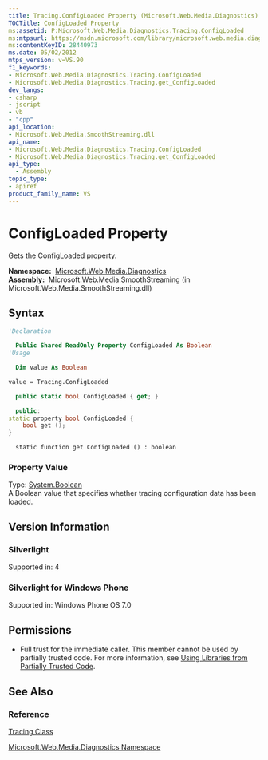 ```yaml
---
title: Tracing.ConfigLoaded Property (Microsoft.Web.Media.Diagnostics)
TOCTitle: ConfigLoaded Property
ms:assetid: P:Microsoft.Web.Media.Diagnostics.Tracing.ConfigLoaded
ms:mtpsurl: https://msdn.microsoft.com/library/microsoft.web.media.diagnostics.tracing.configloaded(v=VS.90)
ms:contentKeyID: 28440973
ms.date: 05/02/2012
mtps_version: v=VS.90
f1_keywords:
- Microsoft.Web.Media.Diagnostics.Tracing.ConfigLoaded
- Microsoft.Web.Media.Diagnostics.Tracing.get_ConfigLoaded
dev_langs:
- csharp
- jscript
- vb
- "cpp"
api_location:
- Microsoft.Web.Media.SmoothStreaming.dll
api_name:
- Microsoft.Web.Media.Diagnostics.Tracing.ConfigLoaded
- Microsoft.Web.Media.Diagnostics.Tracing.get_ConfigLoaded
api_type:
  - Assembly
topic_type:
- apiref
product_family_name: VS
---
```


# ConfigLoaded Property

Gets the ConfigLoaded property.

**Namespace:**  [Microsoft.Web.Media.Diagnostics](microsoft-web-media-diagnostics-namespace_1.md)  
**Assembly:**  Microsoft.Web.Media.SmoothStreaming (in Microsoft.Web.Media.SmoothStreaming.dll)

## Syntax

```vb
'Declaration

  Public Shared ReadOnly Property ConfigLoaded As Boolean
'Usage

  Dim value As Boolean

value = Tracing.ConfigLoaded
```

```csharp
  public static bool ConfigLoaded { get; }
```

```cpp
  public:
static property bool ConfigLoaded {
    bool get ();
}
```

```jscript
  static function get ConfigLoaded () : boolean
```

### Property Value

Type: [System.Boolean](https://msdn.microsoft.com/library/a28wyd50)  
A Boolean value that specifies whether tracing configuration data has been loaded.  

## Version Information

### Silverlight

Supported in: 4  

### Silverlight for Windows Phone

Supported in: Windows Phone OS 7.0  

## Permissions

  - Full trust for the immediate caller. This member cannot be used by partially trusted code. For more information, see [Using Libraries from Partially Trusted Code](https://msdn.microsoft.com/library/8skskf63).

## See Also

### Reference

[Tracing Class](tracing-class-microsoft-web-media-diagnostics_1.md)

[Microsoft.Web.Media.Diagnostics Namespace](microsoft-web-media-diagnostics-namespace_1.md)
